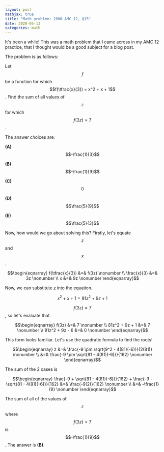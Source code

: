 ```yaml
---
layout: post
mathjax: true
title: "Math problem: 2000 AMC 12, Q15"
date: 2020-06-13
categories: math
---
```


It's been a while! This was a math problem that I came across in my AMC 12 practice, that I thought would be a good subject for a blog post.

The problem is as follows:

Let $$f$$ be a function for which $$f(\tfrac{x}{3}) = x^2 + x + 1$$. Find the sum of all values of $$z$$ for which $$f(3z) = 7$$.

The answer choices are:

**(A)** $$-\frac{1}{3}$$

**(B)** $$-\frac{1}{9}$$

**(C)** $$0$$

**(D)** $$\frac{5}{9}$$

**(E)** $$\frac{5}{3}$$

Now, how would we go about solving this? Firstly, let's equate $$z$$ and $$x$$.

$$\begin{eqnarray}
f(\tfrac{x}{3}) &=& f(3z) \nonumber \\
\frac{x}{3} &=& 3z \nonumber \\
x &=& 9z \nonumber
\end{eqnarray}$$

Now, we can substitute z into the equation.

$$x^2 + x + 1 = 81z^2 + 9z + 1$$

$$f(3z) = 7$$, so let's evaluate that.

$$\begin{eqnarray}
f(3z) &=& 7 \nonumber \\
81z^2 + 9z + 1 &=& 7 \nonumber \\
81z^2 + 9z - 6 &=& 0 \nonumber
\end{eqnarray}$$

This form looks familiar. Let's use the quadratic formula to find the roots!

$$\begin{eqnarray}
z &=& \frac{-9 \pm \sqrt{9^2 - 4(81)(-6)}}{2(81)} \nonumber \\
&=& \frac{-9 \pm \sqrt{81 - 4(81)(-6)}}{162} \nonumber
\end{eqnarray}$$

The sum of the 2 cases is

$$\begin{eqnarray}
\frac{-9 + \sqrt{81 - 4(81)(-6)}}{162} + \frac{-9 - \sqrt{81 - 4(81)(-6)}}{162} &=& \frac{-9(2)}{162} \nonumber \\
&=& -\frac{1}{9} \nonumber
\end{eqnarray}$$

The sum of all of the values of $$z$$ where $$f(3z) = 7$$ is $$-\frac{1}{9}$$. The answer is **(B)**.